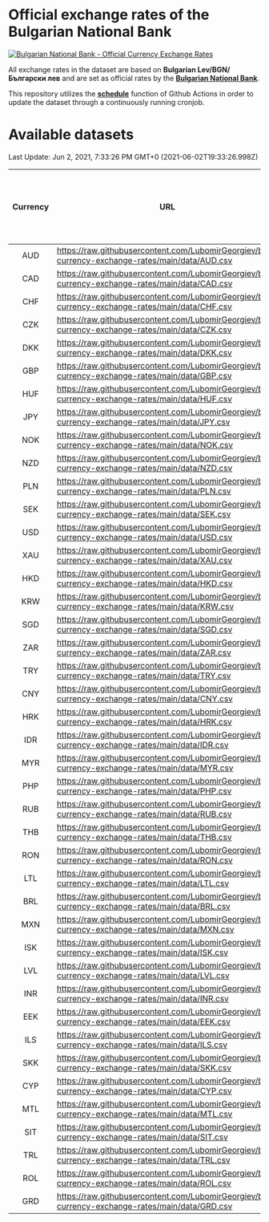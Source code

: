 # Official exchange rates of the Bulgarian National Bank

[![Bulgarian National Bank - Official Currency Exchange Rates](https://github.com/LubomirGeorgiev/bnb-currency-exchange-rates/actions/workflows/update-rates.yml/badge.svg?branch=main)](https://github.com/LubomirGeorgiev/bnb-currency-exchange-rates/actions/workflows/update-rates.yml)

All exchange rates in the dataset are based on **Bulgarian Lev/BGN/Български лев** and are set as official rates by the [**Bulgarian National Bank**](https://www.bnb.bg/Statistics/StExternalSector/StExchangeRates/StERForeignCurrencies/index.htm?toLang=_EN).

This repository utilizes the [**schedule**](https://docs.github.com/en/actions/reference/events-that-trigger-workflows) function of Github Actions in order to update the dataset through a continuously running cronjob.

# Available datasets

<!-- START LINKS (DO NOT EVER FU*ING DELETE THIS COMMENT FOR THE LOVE OF YOUR LIFE!!! IF YOU ARE CURIOS HOW IT WORKS, YOU CAN HAVE A LOOK AT ./src/updateReadme.ts) -->

Last Update: Jun 2, 2021, 7:33:26 PM GMT+0 (2021-06-02T19:33:26.998Z)

| Currency | URL                                                                                             | Number of records | Number of missing days that were filled in |
| :------: | ----------------------------------------------------------------------------------------------- | :---------------: | :----------------------------------------: |
|   AUD    | https://raw.githubusercontent.com/LubomirGeorgiev/bnb-currency-exchange-rates/main/data/AUD.csv |       7793        |                    2409                    |
|   CAD    | https://raw.githubusercontent.com/LubomirGeorgiev/bnb-currency-exchange-rates/main/data/CAD.csv |       7793        |                    2409                    |
|   CHF    | https://raw.githubusercontent.com/LubomirGeorgiev/bnb-currency-exchange-rates/main/data/CHF.csv |       7793        |                    2409                    |
|   CZK    | https://raw.githubusercontent.com/LubomirGeorgiev/bnb-currency-exchange-rates/main/data/CZK.csv |       7793        |                    2409                    |
|   DKK    | https://raw.githubusercontent.com/LubomirGeorgiev/bnb-currency-exchange-rates/main/data/DKK.csv |       7793        |                    2409                    |
|   GBP    | https://raw.githubusercontent.com/LubomirGeorgiev/bnb-currency-exchange-rates/main/data/GBP.csv |       7793        |                    2409                    |
|   HUF    | https://raw.githubusercontent.com/LubomirGeorgiev/bnb-currency-exchange-rates/main/data/HUF.csv |       7793        |                    2409                    |
|   JPY    | https://raw.githubusercontent.com/LubomirGeorgiev/bnb-currency-exchange-rates/main/data/JPY.csv |       7793        |                    2409                    |
|   NOK    | https://raw.githubusercontent.com/LubomirGeorgiev/bnb-currency-exchange-rates/main/data/NOK.csv |       7793        |                    2409                    |
|   NZD    | https://raw.githubusercontent.com/LubomirGeorgiev/bnb-currency-exchange-rates/main/data/NZD.csv |       7793        |                    2409                    |
|   PLN    | https://raw.githubusercontent.com/LubomirGeorgiev/bnb-currency-exchange-rates/main/data/PLN.csv |       7793        |                    2409                    |
|   SEK    | https://raw.githubusercontent.com/LubomirGeorgiev/bnb-currency-exchange-rates/main/data/SEK.csv |       7793        |                    2409                    |
|   USD    | https://raw.githubusercontent.com/LubomirGeorgiev/bnb-currency-exchange-rates/main/data/USD.csv |       7793        |                    2409                    |
|   XAU    | https://raw.githubusercontent.com/LubomirGeorgiev/bnb-currency-exchange-rates/main/data/XAU.csv |       7793        |                    2411                    |
|   HKD    | https://raw.githubusercontent.com/LubomirGeorgiev/bnb-currency-exchange-rates/main/data/HKD.csv |       7491        |                    2318                    |
|   KRW    | https://raw.githubusercontent.com/LubomirGeorgiev/bnb-currency-exchange-rates/main/data/KRW.csv |       7491        |                    2318                    |
|   SGD    | https://raw.githubusercontent.com/LubomirGeorgiev/bnb-currency-exchange-rates/main/data/SGD.csv |       7491        |                    2318                    |
|   ZAR    | https://raw.githubusercontent.com/LubomirGeorgiev/bnb-currency-exchange-rates/main/data/ZAR.csv |       7491        |                    2318                    |
|   TRY    | https://raw.githubusercontent.com/LubomirGeorgiev/bnb-currency-exchange-rates/main/data/TRY.csv |       5972        |                    1847                    |
|   CNY    | https://raw.githubusercontent.com/LubomirGeorgiev/bnb-currency-exchange-rates/main/data/CNY.csv |       5852        |                    1811                    |
|   HRK    | https://raw.githubusercontent.com/LubomirGeorgiev/bnb-currency-exchange-rates/main/data/HRK.csv |       5852        |                    1811                    |
|   IDR    | https://raw.githubusercontent.com/LubomirGeorgiev/bnb-currency-exchange-rates/main/data/IDR.csv |       5852        |                    1811                    |
|   MYR    | https://raw.githubusercontent.com/LubomirGeorgiev/bnb-currency-exchange-rates/main/data/MYR.csv |       5852        |                    1811                    |
|   PHP    | https://raw.githubusercontent.com/LubomirGeorgiev/bnb-currency-exchange-rates/main/data/PHP.csv |       5852        |                    1811                    |
|   RUB    | https://raw.githubusercontent.com/LubomirGeorgiev/bnb-currency-exchange-rates/main/data/RUB.csv |       5852        |                    1811                    |
|   THB    | https://raw.githubusercontent.com/LubomirGeorgiev/bnb-currency-exchange-rates/main/data/THB.csv |       5852        |                    1811                    |
|   RON    | https://raw.githubusercontent.com/LubomirGeorgiev/bnb-currency-exchange-rates/main/data/RON.csv |       5793        |                    1793                    |
|   LTL    | https://raw.githubusercontent.com/LubomirGeorgiev/bnb-currency-exchange-rates/main/data/LTL.csv |       5155        |                    1584                    |
|   BRL    | https://raw.githubusercontent.com/LubomirGeorgiev/bnb-currency-exchange-rates/main/data/BRL.csv |       4883        |                    1515                    |
|   MXN    | https://raw.githubusercontent.com/LubomirGeorgiev/bnb-currency-exchange-rates/main/data/MXN.csv |       4883        |                    1515                    |
|   ISK    | https://raw.githubusercontent.com/LubomirGeorgiev/bnb-currency-exchange-rates/main/data/ISK.csv |       4791        |                    1485                    |
|   LVL    | https://raw.githubusercontent.com/LubomirGeorgiev/bnb-currency-exchange-rates/main/data/LVL.csv |       4790        |                    1470                    |
|   INR    | https://raw.githubusercontent.com/LubomirGeorgiev/bnb-currency-exchange-rates/main/data/INR.csv |       4516        |                    1401                    |
|   EEK    | https://raw.githubusercontent.com/LubomirGeorgiev/bnb-currency-exchange-rates/main/data/EEK.csv |       4000        |                    1226                    |
|   ILS    | https://raw.githubusercontent.com/LubomirGeorgiev/bnb-currency-exchange-rates/main/data/ILS.csv |       3790        |                    1180                    |
|   SKK    | https://raw.githubusercontent.com/LubomirGeorgiev/bnb-currency-exchange-rates/main/data/SKK.csv |       2970        |                    912                     |
|   CYP    | https://raw.githubusercontent.com/LubomirGeorgiev/bnb-currency-exchange-rates/main/data/CYP.csv |       2906        |                    890                     |
|   MTL    | https://raw.githubusercontent.com/LubomirGeorgiev/bnb-currency-exchange-rates/main/data/MTL.csv |       2604        |                    799                     |
|   SIT    | https://raw.githubusercontent.com/LubomirGeorgiev/bnb-currency-exchange-rates/main/data/SIT.csv |       2542        |                    778                     |
|   TRL    | https://raw.githubusercontent.com/LubomirGeorgiev/bnb-currency-exchange-rates/main/data/TRL.csv |       1819        |                    560                     |
|   ROL    | https://raw.githubusercontent.com/LubomirGeorgiev/bnb-currency-exchange-rates/main/data/ROL.csv |       1698        |                    525                     |
|   GRD    | https://raw.githubusercontent.com/LubomirGeorgiev/bnb-currency-exchange-rates/main/data/GRD.csv |        361        |                    109                     |

<!-- END LINKS (DO NOT EVER FU*ING DELETE THIS COMMENT FOR THE LOVE OF YOUR LIFE!!! IF YOU ARE CURIOS HOW IT WORKS, YOU CAN HAVE A LOOK AT ./src/updateReadme.ts) -->
